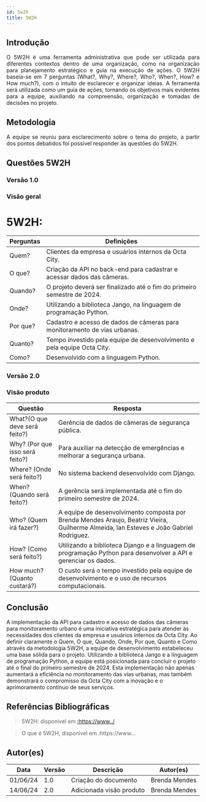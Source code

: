 ```yaml
---
id: 5w2h
title: 5W2H
---
```


## Introdução

<p align = "justify">
    O 5W2H é uma ferramenta administrativa  que pode ser utilizada para diferentes contextos dentro de uma organização, como na organização para planejamento estratégico e guia na execução de ações. O 5W2H baseia-se em 7 perguntas (What?, Why?, Where?, Who?, When?, How? e How much?), com o intuito de esclarecer e organizar ideias. A ferramenta será utilizada como um guia de ações, tornando os objetivos mais evidentes para a equipe, auxiliando na compreensão, organização e tomadas de decisões no projeto.
</p>

## Metodologia

<p align = "justify">
    A equipe se reuniu para esclarecimento sobre o tema do projeto, a partir dos pontos debatidos foi possível responder às questões do 5W2H.  
</p>


## Questões 5W2H

### Versão 1.0

### Visão geral

# <strong>5W2H:</strong>

Perguntas | Definições
--------------------------------|------------------------------------------------------------
Quem? | Clientes da empresa e usuários internos da Octa City. 
O que? | Criação da API no back-end para cadastrar e acessar dados das câmeras.
Quando? | O projeto deverá ser finalizado até o fim do primeiro semestre de 2024.
Onde? | Utilizando a biblioteca Jango, na linguagem de programação Python.
Por que? | Cadastro e acesso de dados de câmeras para monitoramento de vias urbanas.
Quanto? | Tempo investido pela equipe de desenvolvimento e pela equipe Octa City.
Como? | Desenvolvido com a linguagem Python.



### Versão 2.0

### Visão produto

|Questão|Resposta|
|-------|--------|
What?(O que deve será feito?) | Gerência de dados de câmeras de segurança pública.
Why? (Por que isso será feito?)	| Para auxiliar na detecção de emergências e melhorar a segurança urbana.
Where? (Onde será feito?)	| No sistema backend desenvolvido com Django.
When? (Quando será feito?) | A gerência será implementada até o fim do primeiro semestre de 2024.
Who? (Quem irá fazer?)	| A equipe de desenvolvimento composta por Brenda Mendes Araujo, Beatriz Vieira, Guilherme Almeida, Ian Esteves e João Gabriel Rodriguez.
How? (Como será feito?)	| Utilizando a biblioteca Django e a linguagem de programação Python para desenvolver a API e gerenciar os dados.
How much? (Quanto custará?)| 	O custo será o tempo investido pela equipe de desenvolvimento e o uso de recursos computacionais.

## Conclusão

   A implementação da API para cadastro e acesso de dados das câmeras para monitoramento urbano é uma iniciativa estratégica para atender às necessidades dos clientes da empresa e usuários internos da Octa City. Ao definir claramente o Quem, O que, Quando, Onde, Por que, Quanto e Como através da metodologia 5W2H, a equipe de desenvolvimento estabeleceu uma base sólida para o projeto. Utilizando a biblioteca Jango e a linguagem de programação Python, a equipe está posicionada para concluir o projeto até o final do primeiro semestre de 2024. Esta implementação não apenas aumentará a eficiência no monitoramento das vias urbanas, mas também demonstrará o compromisso da Octa City com a inovação e o aprimoramento contínuo de seus serviços.
 
 
## Referências Bibliográficas
> 5W2H: disponivel em [:https://www../](https://www.treasy.com.br/blog/5w2h/)

> O que é 5W2H, disponivel em :https://www...

## Autor(es)
| Data | Versão | Descrição | Autor(es) |
| -- | -- | -- | -- |
| 01/06/24 | 1.0 | Criação do documento | Brenda Mendes | 
| 14/06/24 | 2.0 | Adicionada visão produto | Brenda Mendes | 
